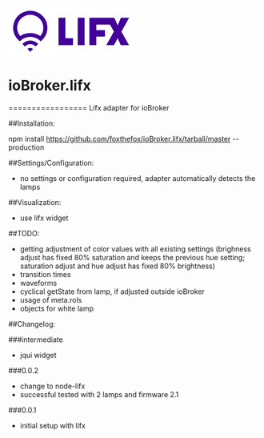 ![Logo](admin/lifx_logo.png)
# ioBroker.lifx
=================
Lifx adapter for ioBroker

##Installation:

npm install https://github.com/foxthefox/ioBroker.lifx/tarball/master --production

##Settings/Configuration:
- no settings or configuration required, adapter automatically detects the lamps

##Visualization:
- use lifx widget

##TODO:
- getting adjustment of color values with all existing settings (brighness adjust has fixed 80% saturation and keeps the previous hue setting; saturation adjust and hue adjust has fixed 80% brightness)
- transition times
- waveforms
- cyclical getState from lamp, if adjusted outside ioBroker
- usage of meta.rols
- objects for white lamp

##Changelog:

###intermediate
- jqui widget

###0.0.2 
- change to node-lifx
- successful tested with 2 lamps and firmware 2.1

###0.0.1 
- initial setup with lifx
